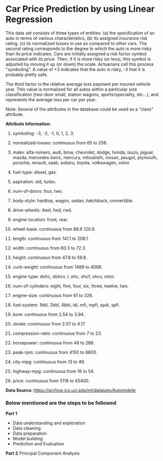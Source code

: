 # Car Price Prediction by using Linear Regression

This data set consists of three types of entities: (a) the specification of an auto in terms of various characteristics, (b) its assigned insurance risk rating, (c) its normalized losses in use as compared to other cars. The second rating corresponds to the degree to which the auto is more risky than its price indicates. Cars are initially assigned a risk factor symbol associated with its price. Then, if it is more risky (or less), this symbol is adjusted by moving it up (or down) the scale. Actuarians call this process "symboling". A value of +3 indicates that the auto is risky, -3 that it is probably pretty safe.


The third factor is the relative average loss payment per insured vehicle year. This value is normalized for all autos within a particular size classification (two-door small, station wagons, sports/speciality, etc...), and represents the average loss per car per year.

Note: Several of the attributes in the database could be used as a "class" attribute.

<b>Attribute Information:</b>

1. symboling: -3, -2, -1, 0, 1, 2, 3.
2. normalized-losses: continuous from 65 to 256. 
3. make: alfa-romero, audi, bmw, chevrolet, dodge, honda, isuzu, jaguar, mazda, mercedes-benz, mercury, mitsubishi, nissan, peugot, plymouth, porsche, renault, saab, subaru, toyota, volkswagen, volvo

4. fuel-type: diesel, gas.
5. aspiration: std, turbo.
6. num-of-doors: four, two.
7. body-style: hardtop, wagon, sedan, hatchback, convertible.
8. drive-wheels: 4wd, fwd, rwd.
9. engine-location: front, rear.
10. wheel-base: continuous from 86.6 120.9.
11. length: continuous from 141.1 to 208.1.
12. width: continuous from 60.3 to 72.3.
13. height: continuous from 47.8 to 59.8.
14. curb-weight: continuous from 1488 to 4066.
15. engine-type: dohc, dohcv, l, ohc, ohcf, ohcv, rotor.
16. num-of-cylinders: eight, five, four, six, three, twelve, two.
17. engine-size: continuous from 61 to 326.
18. fuel-system: 1bbl, 2bbl, 4bbl, idi, mfi, mpfi, spdi, spfi.
19. bore: continuous from 2.54 to 3.94.
20. stroke: continuous from 2.07 to 4.17.
21. compression-ratio: continuous from 7 to 23.
22. horsepower: continuous from 48 to 288.
23. peak-rpm: continuous from 4150 to 6600.
24. city-mpg: continuous from 13 to 49.
25. highway-mpg: continuous from 16 to 54.
26. price: continuous from 5118 to 45400.

<b>Data Source:</b> https://archive.ics.uci.edu/ml/datasets/Automobile

### Below mentioned are the steps to be followed

<b>Part 1</b>
- Data understanding and exploration
- Data cleaning
- Data preparation
- Model building 
- Prediction and Evaluation



<b>Part 2</b> Principal Component Analysis
